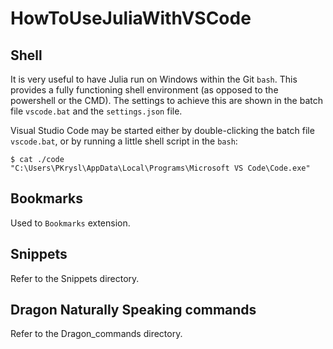 # HowToUseJuliaWithVSCode

## Shell
It is very useful to have Julia run on Windows within the Git `bash`. This provides a fully functioning shell environment (as opposed to the powershell or the CMD). The settings to achieve this are shown in the batch file `vscode.bat` and the `settings.json` file.

Visual Studio Code may be started either by double-clicking the batch file `vscode.bat`, or by running a little shell script in the `bash`:
```
$ cat ./code
"C:\Users\PKrysl\AppData\Local\Programs\Microsoft VS Code\Code.exe"
```

## Bookmarks
Used to `Bookmarks` extension.

## Snippets

Refer to the Snippets directory.

## Dragon Naturally Speaking commands

Refer to the Dragon_commands directory.
